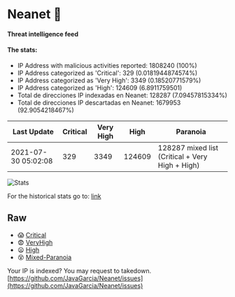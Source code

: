 # Neanet :hocho:
#### Threat intelligence feed
#### The stats:

- IP Address with malicious activities reported: 1808240 (100%)
- IP Address categorized as 'Critical':  329 (0.0181944874574%)
- IP Address categorized as 'Very High':  3349 (0.18520771579%)
- IP Address categorized as 'High':  124609 (6.8911759501)
- Total de direcciones IP indexadas en Neanet:  128287 (7.09457815334%)
- Total de direcciones IP descartadas en Neanet:  1679953 (92.9054218467%)

| Last Update | Critical | Very High | High | Paranoia |
| --- | --- | --- | --- | --- |
| 2021-07-30 05:02:08 | 329 | 3349 | 124609 | 128287 mixed list (Critical + Very High + High)|

![Stats](https://docs.google.com/spreadsheets/d/e/2PACX-1vSnaNMIXVabIpDJjufMlzH7poXnshF3mgd8Is1g9ytUEzVsP5my4Trn8f-xkoLLQ38xpL3HtmUexLo6/pubchart?oid=501124687&format=image)

For the historical stats go to: [link](/stats.csv)
## Raw
- :scream: [Critical](https://raw.githubusercontent.com/JavaGarcia/Neanet/master/blacklists/neanet_critical.txt)
- :fearful: [VeryHigh](https://raw.githubusercontent.com/JavaGarcia/Neanet/master/blacklists/neanet_veryHigh.txtt)
- :frowning: [High](https://raw.githubusercontent.com/JavaGarcia/Neanet/master/blacklists/neanet_high.txt)
- :dizzy_face: [Mixed-Paranoia](https://raw.githubusercontent.com/JavaGarcia/Neanet/master/blacklists/neanet_all.txt)


Your IP is indexed? You may request to takedown. [https://github.com/JavaGarcia/Neanet/issues](https://github.com/JavaGarcia/Neanet/issues)

















































































































































































































































































































































































































































































































































































































































































































































































































































































































































































































































































































































































































































































































































































































































































































































































































































































































































































































































































































































































































































































































































































































































































































































































































































































































































































































































































































































































































































































































































































































































































































































































































































































































































































































































































































































































































































































































































































































































































































































































































































































































































































































































































































































































































































































































































































































































































































































































































































































































































































































































































































































































































































































































































































































































































































































































































































































































































































































































































































































































































































































































































































































































































































































































































































































































































































































































































































































































































































































































































































































































































































































































































































































































































































































































































































































































































































































































































































































































































































































































































































































